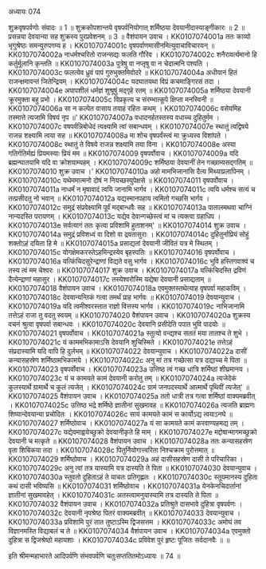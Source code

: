 अध्यायः 074

शुक्रवृषपर्वणोः संवादः ॥ 1 ॥ शुक्रकोपशान्तये वृषपर्वनियोगात् शर्मिष्ठया देवयानीदास्याङ्गीकारः ॥ 2 ॥ प्रसन्नया देवयान्या सह शुक्रस्य पुरप्रवेशनम् ॥ 3 ॥
वैशंपायन उवाच ।
KK0107074001a	ततः काव्यो भृगुश्रेष्ठः समन्युरुपगम्य ह ।
KK0107074001c	वृषपर्वाणमासीनमित्युवाचाविचारयन् ॥
KK0107074002a	नाधर्मश्चरितो राजन्सद्यः फलति गौरिव ।
KK0107074002c	शनैरावर्त्यमानो हि कर्तुर्मूलानि कृन्तति ॥
KK0107074003a	पुत्रेषु वा नप्तृषु वा न चेदात्मनि पश्यति ।
KK0107074003c	फलत्येव ध्रुवं पापं गुरुभुक्तमिवोदरे ॥
KK0107074004a	अधीयानं हितं राजन्क्षमावन्तं जितेन्द्रियम् ।
KK0107074004c	यदघातयथा विप्रं कचमाङ्गिरसं तदा ।
KK0107074004e	अपापशीलं धर्मज्ञं शुश्रूषुं मद्गृहे रतम् ॥
KK0107074005a	शर्मिष्ठया देवयानी क्रूरमुक्ता बहु प्रभो ।
KK0107074005c	विप्रकृत्य च संरम्भात्कूपे क्षिप्ता मनस्विनी ॥
KK0107074006a	सा न कल्पेत वासाय तयाहं रहितः कथम् ।
KK0107074006c	वसेयमिह तस्मात्ते त्यजामि विषयं नृप ॥'
KK0107074007a	वधादनर्हतस्तस्य वधाच्च दुहितुर्मम ।
KK0107074007c	वषपर्वन्निबोधेदं त्यक्ष्यामि त्वां सबान्धवम् ।
KK0107074007e	स्थातुं त्वद्विषये राजन्न शक्ष्यामि त्वया सह ॥
KK0107074008a	मा शोच वृषपर्वंस्त्वं मा क्रुध्यस्व विशांपते ।
KK0107074008c	स्थातुं ते विषये राजन्न शक्ष्यामि तया विना ।
KK0107074008e	अस्या गतिर्गतिर्मह्यं प्रियमस्याः प्रियं मम ॥
KK0107074009	वृषपर्वोवाच ।
KK0107074009a	यदि ब्रह्मन्घातयामि यदि वा क्रोशयाम्यहम् ।
KK0107074009c	शर्मिष्ठया देवयानीं तेन गच्छाम्यसद्गतिम् ॥
KK0107074010	शुक्र उवाच ।'
KK0107074010a	अहो मामभिजानासि दैत्य मिथ्याप्रलापिनम् ।
KK0107074010c	यथेममात्मनो दोषं न नियच्छस्पुपेक्षसे ॥
KK0107074011	वृषपर्वोवाच ।
KK0107074011a	नाधर्मं न मृषावादं त्वयि जानामि भार्गव ।
KK0107074011c	त्वयि धर्मश्च सत्यं च तत्प्रसीदतु नो भवान् ॥
KK0107074012a	यद्यस्मानपहाय त्वमितो गच्छसि भार्गव ।
KK0107074012c	समुद्रं संप्रवेक्ष्यामि पूर्वं मद्बान्धवैः सह ॥
KK0107074013a	पातालमथवा चाग्निं नान्यदस्ति परायणम् ।
KK0107074013c	यद्येव देवान्गच्छेस्त्वं मां च त्यक्त्वा ग्रहाधिप ।
KK0107074013e	सर्वत्यागं ततः कृत्वा प्रविशामि हुताशनम्' ॥
KK0107074014	शुक्र उवाच ।
KK0107074014a	समुद्रं प्रविशध्वं वा दिशो वा द्रवतासुराः ।
KK0107074014c	दुहितुर्नाप्रियं सोहुं शक्तोऽहं दयिता हि मे ॥
KK0107074015a	प्रसाद्यतां देवयानी जीवितं यत्र मे स्थितम् ।
KK0107074015c	योगक्षेमकरस्तेऽहमिन्द्रस्येव बृहस्पतिः ॥
KK0107074016	वृषपर्वोवाच ।
KK0107074016a	यत्किंचिदसुरेन्द्राणां विद्यते वसु भार्गव ।
KK0107074016c	भुवि हस्तिगवाश्वं च तस्य त्वं मम चेश्वरः ॥
KK0107074017	शुक्र उवाच ।
KK0107074017a	यत्किंचिदस्ति द्रविणं दैत्येन्द्राणां महासुर ।
KK0107074017c	तस्येश्वरोस्मि यद्येषा देवयानी प्रसाद्यताम् ॥
KK0107074018	वैशंपायन उवाच ।
KK0107074018a	एवमुक्तस्तथेत्याह वृषपर्वा महाकविम् ।
KK0107074018c	देवयान्यन्तिकं गत्वा तमर्थं प्राह भार्गवः ॥
KK0107074019	देवयान्युवाच ।
KK0107074019a	यदि त्वमीश्वरस्तात राज्ञो वित्तस्य भार्गव ।
KK0107074019c	नाभिजानामि तत्तेऽहं राजा तु वदतु स्वयम् ॥
KK0107074020	वैशंपायन उवाच ।
KK0107074020a	शुक्रस्य वचनं श्रुत्वा वृषपर्वा सबान्धवः ।
KK0107074020c	देवयानि प्रसीदेति पपात भुवि पादयोः ॥
KK0107074021	वृषपर्वोवाच ।
KK0107074021a	स्तुत्यो वन्द्यश्च सततं मया तातश्च ते शुभे ।
KK0107074021c	यं काममभिकामाऽसि देवयानि शुचिस्मिते ।
KK0107074021e	तत्तेऽहं संप्रदास्यामि यदि वापि हि दुर्लभम् ॥
KK0107074022	देवयान्युवाच ।
KK0107074022a	दासीं कन्यासहस्रेण शर्मिष्ठामभिकामये ।
KK0107074022c	अनु मां तत्र गच्छेत्सा यत्र दद्याच्च मे पिता ॥
KK0107074023	वृषपर्वोवाच ।
KK0107074023a	उत्तिष्ठ त्वं गच्छ धात्रि शर्मिष्ठां शीघ्रमानय ।
KK0107074023c	यं च कामयते कामं देवयानी करोतु तम् ॥
KK0107074024a	त्यजेदेकं कुलस्यार्थे ग्रामार्थे च कुलं त्यजेत् ।
KK0107074024c	ग्रामं जनपदस्यार्थे आत्मार्थे पृथिवीं त्यजेत्' ॥
KK0107074025	वैशंपायन उवाच ।
KK0107074025a	ततो धात्री तत्र गत्वा शर्मिष्ठां वाक्यमब्रवीत् ।
KK0107074025c	उत्तिष्ठ भद्रे शर्मिष्ठे ज्ञातीनां सुखमावह ॥
KK0107074026a	त्यजति ब्राह्मणः शिष्यान्देवयान्या प्रचोदितः ।
KK0107074026c	सायं कामयते कामं स कार्योऽद्य त्वयाऽनघे ॥
KK0107074027	शर्मिष्ठोवाच ।
KK0107074027a	यं सा कामयते कामं करवाण्यहमद्य तम् ।
KK0107074027c	यद्येवमाह्वयेच्छुक्रो देवयानीकृते हि माम् ।
KK0107074027e	मद्दोषान्मागमच्छुक्रो देवयानी च मत्कृते ॥
KK0107074028	वैशंपायन उवाच ।
KK0107074028a	ततः कन्यासहस्रेण वृता शिबिकया तदा ।
KK0107074028c	पितुर्नियोगात्त्वरिता निश्चक्राम पुरोत्तमात् ॥
KK0107074029	शर्मिष्ठोवाच ।
KK0107074029a	अहं दासीसहस्रेण दासी ते परिचारिका ।
KK0107074029c	अनु त्वां तत्र यास्यामि यत्र दास्यति ते पिता ॥
KK0107074030	देवयान्युवाच ।
KK0107074030a	स्तुवतो दुहिताऽहं ते याचतः प्रतिगृह्णतः ।
KK0107074030c	स्तूयमानस्य दुहिता कथं दासी भविष्यसि ॥
KK0107074031	शर्मिष्ठोवाच ।
KK0107074031a	येनकेनचिदार्तानां ज्ञातीनां सुखमावहेत् ।
KK0107074031c	अतस्त्वामनुयास्यामि तत्र दास्यति ते पिता ॥
KK0107074032	वैशंपायन उवाच ।
KK0107074032a	प्रतिश्रुते दासभावे दुहित्रा वृषपर्वणः ।
KK0107074032c	देवयानी नृपश्रेष्ठ पितरं वाक्यमब्रवीत् ॥
KK0107074033	देवयान्युवाच ।
KK0107074033a	प्रविशामि पुरं तात तुष्टाऽस्मि द्विजसत्तम ।
KK0107074033c	अमोघं तव विज्ञानमस्ति विद्याबलं च ते ॥
KK0107074034	वैशंपायन उवाच ।
KK0107074034a	एवमुक्तो दुहित्रा स द्विजश्रेष्ठो महायशाः ।
KK0107074034c	प्रविवेश पुरं हृष्टः पूजितः सर्वदानवैः ॥ ॥

इति श्रीमन्महाभारते आदिपर्वणि संभवपर्वणि चतुःसप्ततितमोऽध्यायः ॥ 74 ॥
